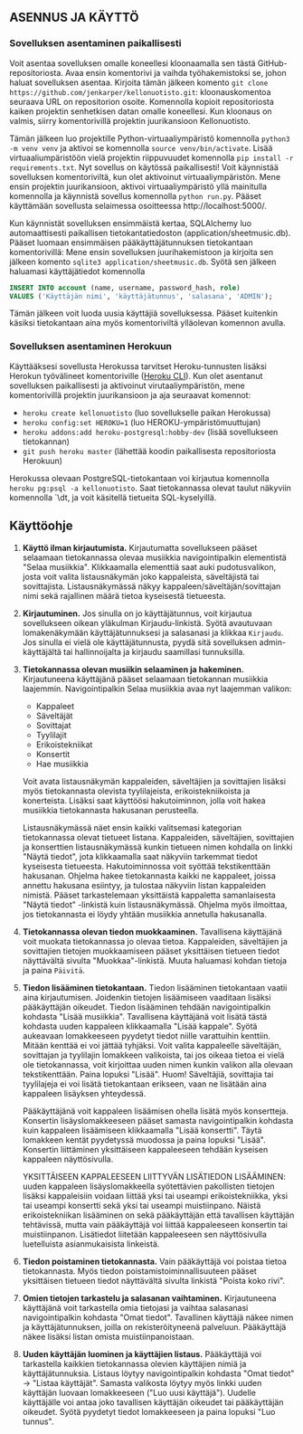 ## ASENNUS JA KÄYTTÖ

### Sovelluksen asentaminen paikallisesti

Voit asentaa sovelluksen omalle koneellesi kloonaamalla sen tästä GitHub-repositoriosta. Avaa ensin komentorivi ja vaihda työhakemistoksi se, johon haluat sovelluksen asentaa. Kirjoita tämän jälkeen komento `git clone https://github.com/jenkarper/kellonuotisto.git`: kloonauskomentoa seuraava URL on repositorion osoite. Komennolla kopioit repositoriosta kaiken projektin senhetkisen datan omalle koneellesi. Kun kloonaus on valmis, siirry komentorivillä projektin juurikansioon Kellonuotisto.

Tämän jälkeen luo projektille Python-virtuaaliympäristö komennolla `python3 -m venv venv` ja aktivoi se komennolla `source venv/bin/activate`. Lisää virtuaaliumpäristöön vielä projektin riippuvuudet komennolla `pip install -r requirements.txt`. Nyt sovellus on käytössä paikallisesti! Voit käynnistää sovelluksen komentoriviltä, kun olet aktivoinut virtuaaliympäristön. Mene ensin projektin juurikansioon, aktivoi virtuaaliympäristö yllä mainitulla komennolla ja käynnistä sovellus komennolla `python run.py`. Pääset käyttämään sovellusta selaimessa osoitteessa http://localhost:5000/.

Kun käynnistät sovelluksen ensimmäistä kertaa, SQLAlchemy luo automaattisesti paikallisen tietokantatiedoston (application/sheetmusic.db). Pääset luomaan ensimmäisen pääkäyttäjätunnuksen tietokantaan komentorivillä: Mene ensin sovelluksen juurihakemistoon ja kirjoita sen jälkeen komento `sqlite3 application/sheetmusic.db`. Syötä sen jälkeen haluamasi käyttäjätiedot komennolla

```sql
INSERT INTO account (name, username, password_hash, role)
VALUES ('Käyttäjän nimi', 'käyttäjätunnus', 'salasana', 'ADMIN');
```
Tämän jälkeen voit luoda uusia käyttäjiä sovelluksessa. Pääset kuitenkin käsiksi tietokantaan aina myös komentoriviltä ylläolevan komennon avulla.

### Sovelluksen asentaminen Herokuun

Käyttääksesi sovellusta Herokussa tarvitset Heroku-tunnusten lisäksi Herokun työvälineet komentoriville ([Heroku CLI](https://devcenter.heroku.com/articles/heroku-cli)). Kun olet asentanut sovelluksen paikallisesti ja aktivoinut virutaaliympäristön, mene komentorivillä projektin juurikansioon ja aja seuraavat komennot:

- `heroku create kellonuotisto` (luo sovellukselle paikan Herokussa)
- `heroku config:set HEROKU=1` (luo HEROKU-ympäristömuuttujan)
- `heroku addons:add heroku-postgresql:hobby-dev` (lisää sovellukseen tietokannan)
- `git push heroku master` (lähettää koodin paikallisesta repositoriosta Herokuun)

Herokussa olevaan PostgreSQL-tietokantaan voi kirjautua komennolla `heroku pg:psql -a kellonuotisto`. Saat tietokannassa olevat taulut näkyviin komennolla `\dt, ja voit käsitellä tietueita SQL-kyselyillä.

## Käyttöohje

1. **Käyttö ilman kirjautumista.** Kirjautumatta sovellukseen pääset selaamaan tietokannassa olevaa musiikkia navigointipalkin elementistä "Selaa musiikkia". Klikkaamalla elementtiä saat auki pudotusvalikon, josta voit valita listausnäkymän joko kappaleista, säveltäjistä tai sovittajista. Listausnäkymässä näkyy kappaleen/säveltäjän/sovittajan nimi sekä rajallinen määrä tietoa kyseisestä tietueesta.

2. **Kirjautuminen.** Jos sinulla on jo käyttäjätunnus, voit kirjautua sovellukseen oikean yläkulman Kirjaudu-linkistä. Syötä avautuvaan lomakenäkymään käyttäjätunnuksesi ja salasanasi ja klikkaa `Kirjaudu`. Jos sinulla ei vielä ole käyttäjätunnusta, pyydä sitä sovelluksen admin-käyttäjältä tai hallinnoijalta ja kirjaudu saamillasi tunnuksilla.

3. **Tietokannassa olevan musiikin selaaminen ja hakeminen.** Kirjautuneena käyttäjänä pääset selaamaan tietokannan musiikkia laajemmin. Navigointipalkin Selaa musiikkia avaa nyt laajemman valikon:
   * Kappaleet
   * Säveltäjät
   * Sovittajat
   * Tyylilajit
   * Erikoistekniikat
   * Konsertit
   * Hae musiikkia

   Voit avata listausnäkymän kappaleiden, säveltäjien ja sovittajien lisäksi myös tietokannasta olevista tyylilajeista, erikoistekniikoista ja konerteista. Lisäksi saat käyttöösi hakutoiminnon, jolla voit hakea musiikkia tietokannasta hakusanan perusteella.
   
   Listausnäkymässä näet ensin kaikki valitsemasi kategorian tietokannassa olevat tietueet listana. Kappaleiden, säveltäjien, sovittajien ja konserttien listausnäkymässä kunkin tietueen nimen kohdalla on linkki "Näytä tiedot", jota klikkaamalla saat näkyviin tarkemmat tiedot kyseisesta tietueesta. Hakutoiminnossa voit syöttää tekstikenttään hakusanan. Ohjelma hakee tietokannasta kaikki ne kappaleet, joissa annettu hakusana esiintyy, ja tulostaa näkyviin listan kappaleiden nimistä. Pääset tarkastelemaan yksittäistä kappaletta samanlaisesta "Näytä tiedot" -linkistä kuin listausnäkymässä. Ohjelma myös ilmoittaa, jos tietokannasta ei löydy yhtään musiikkia annetulla hakusanalla.

4. **Tietokannassa olevan tiedon muokkaaminen.** Tavallisena käyttäjänä voit muokata tietokannassa jo olevaa tietoa. Kappaleiden, säveltäjien ja sovittajien tietojen muokkaamiseen pääset yksittäisen tietueen tiedot näyttävältä sivulta "Muokkaa"-linkistä. Muuta haluamasi kohdan tietoja ja paina `Päivitä`.

5. **Tiedon lisääminen tietokantaan.** Tiedon lisääminen tietokantaan vaatii aina kirjautumisen. Joidenkin tietojen lisäämiseen vaaditaan lisäksi pääkäyttäjän oikeudet. Tiedon lisääminen tehdään navigointipalkin kohdasta "Lisää musiikkia". Tavallisena käyttäjänä voit lisätä tästä kohdasta uuden kappaleen klikkaamalla "Lisää kappale". Syötä aukeavaan lomakkeeseen pyydetyt tiedot niille varattuihin kenttiin. Mitään kenttää ei voi jättää tyhjäksi. Voit valita kappaleelle säveltäjän, sovittajan ja tyylilajin lomakkeen valikoista, tai jos oikeaa tietoa ei vielä ole tietokannassa, voit kirjoittaa uuden nimen kunkin valikon alla olevaan tekstikenttään. Paina lopuksi "Lisää". Huom! Säveltäjiä, sovittajia tai tyylilajeja ei voi lisätä tietokantaan erikseen, vaan ne lisätään aina kappaleen lisäyksen yhteydessä.

   Pääkäyttäjänä voit kappaleen lisäämisen ohella lisätä myös konsertteja. Konsertin lisäyslomakkeeseen pääset samasta navigointipalkin kohdasta kuin kappaleen lisäämiseen klikkaamalla "Lisää konsertti". Täytä lomakkeen kentät pyydetyssä muodossa ja paina lopuksi "Lisää". Konsertin liittäminen yksittäiseen kappaleeseen tehdään kyseisen kappaleen näyttösivulla.
   
   YKSITTÄISEEN KAPPALEESEEN LIITTYVÄN LISÄTIEDON LISÄÄMINEN: uuden kappaleen lisäyslomakkeella syötettävien pakollisten tietojen lisäksi kappaleisiin voidaan liittää yksi tai useampi erikoistekniikka, yksi tai useampi konsertti sekä yksi tai useampi muistiinpano. Näistä erikoistekniikan lisääminen on sekä pääkäyttäjän että tavallisen käyttäjän tehtävissä, mutta vain pääkäyttäjä voi liittää kappaleeseen konsertin tai muistiinpanon. Lisätiedot liitetään kappaleeseen sen näyttösivulla luetelluista asianmukaisista linkeistä.
   
6. **Tiedon poistaminen tietokannasta.** Vain pääkäyttäjä voi poistaa tietoa tietokannasta. Myös tiedon poistamistoiminnallisuuteen pääset yksittäisen tietueen tiedot näyttävältä sivulta linkistä "Poista koko rivi".

7. **Omien tietojen tarkastelu ja salasanan vaihtaminen.** Kirjautuneena käyttäjänä voit tarkastella omia tietojasi ja vaihtaa salasanasi navigointipalkin kohdasta "Omat tiedot". Tavallinen käyttäjä näkee nimen ja käyttäjätunnuksen, joilla on rekisteröityneenä palveluun. Pääkäyttäjä näkee lisäksi listan omista muistiinpanoistaan.

8. **Uuden käyttäjän luominen ja käyttäjien listaus.** Pääkäyttäjä voi tarkastella kaikkien tietokannassa olevien käyttäjien nimiä ja käyttäjätunnuksia. Listaus löytyy navigointipalkin kohdasta "Omat tiedot" -> "Listaa käyttäjät". Samasta valikosta löytyy myös linkki uuden käyttäjän luovaan lomakkeeseen ("Luo uusi käyttäjä"). Uudelle käyttäjälle voi antaa joko tavallisen käyttäjän oikeudet tai pääkäyttäjän oikeudet. Syötä pyydetyt tiedot lomakkeeseen ja paina lopuksi "Luo tunnus".
